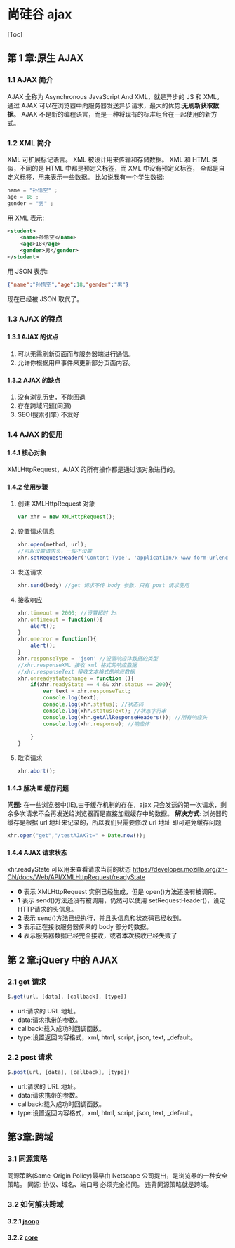 # 尚硅谷 ajax

[Toc]

## 第 1 章:原生 AJAX

### 1.1 AJAX 简介

AJAX 全称为 Asynchronous JavaScript And XML，就是异步的 JS 和 XML。
通过 AJAX 可以在浏览器中向服务器发送异步请求，最大的优势:**无刷新获取数据**。
AJAX 不是新的编程语言，而是一种将现有的标准组合在一起使用的新方式。

### 1.2 XML 简介

XML 可扩展标记语言。
XML 被设计用来传输和存储数据。
XML 和 HTML 类似，不同的是 HTML 中都是预定义标签，而 XML 中没有预定义标签，
全都是自定义标签，用来表示一些数据。
比如说我有一个学生数据:

```js
name = "孙悟空" ; 
age = 18 ; 
gender = "男" ;
```

用 XML 表示:

```xml
<student>
    <name>孙悟空</name>
    <age>18</age> 
    <gender>男</gender>
</student>
```

用 JSON 表示:

```json
{"name":"孙悟空","age":18,"gender":"男"}
```

现在已经被 JSON 取代了。

### 1.3 AJAX 的特点

#### 1.3.1 AJAX 的优点

1) 可以无需刷新页面而与服务器端进行通信。
2) 允许你根据用户事件来更新部分页面内容。

#### 1.3.2 AJAX 的缺点

1) 没有浏览历史，不能回退
2) 存在跨域问题(同源)
3) SEO(搜索引擎) 不友好

### 1.4 AJAX 的使用

#### 1.4.1 核心对象

XMLHttpRequest，AJAX 的所有操作都是通过该对象进行的。

#### 1.4.2 使用步骤

1) 创建 XMLHttpRequest 对象

    ```js
    var xhr = new XMLHttpRequest();
    ```

2) 设置请求信息

    ```js
    xhr.open(method, url); 
    //可以设置请求头，一般不设置
    xhr.setRequestHeader('Content-Type', 'application/x-www-form-urlencoded'); 
    ```

3) 发送请求

    ```js
    xhr.send(body) //get 请求不传 body 参数，只有 post 请求使用 
    ```

4) 接收响应

    ```js
    xhr.timeout = 2000; //设置超时 2s
    xhr.ontimeout = function(){
        alert();
    } 
    xhr.onerror = function(){
        alert();
    } 
    xhr.responseType = 'json' //设置响应体数据的类型
    //xhr.responseXML 接收 xml 格式的响应数据 
    //xhr.responseText 接收文本格式的响应数据
    xhr.onreadystatechange = function (){ 
        if(xhr.readyState == 4 && xhr.status == 200){
            var text = xhr.responseText;
            console.log(text); 
            console.log(xhr.status); //状态码
            console.log(xhr.statusText); //状态字符串
            console.log(xhr.getAllResponseHeaders()); //所有响应头
            console.log(xhr.response); //响应体
            
        }
    }
    ```

5) 取消请求

    ```js
    xhr.abort();
    ```

#### 1.4.3 解决 IE 缓存问题

**问题:** 在一些浏览器中(IE),由于缓存机制的存在，ajax 只会发送的第一次请求，剩余多次请求不会再发送给浏览器而是直接加载缓存中的数据。
**解决方式:** 浏览器的缓存是根据 url 地址来记录的，所以我们只需要修改 url 地址 即可避免缓存问题

```js
xhr.open("get","/testAJAX?t=" + Date.now());
```

#### 1.4.4 AJAX 请求状态

xhr.readyState 可以用来查看请求当前的状态
<https://developer.mozilla.org/zh-CN/docs/Web/API/XMLHttpRequest/readyState>

* **0** 表示 XMLHttpRequest 实例已经生成，但是 open()方法还没有被调用。
* **1** 表示 send()方法还没有被调用，仍然可以使用 setRequestHeader()，设定 HTTP请求的头信息。
* **2** 表示 send()方法已经执行，并且头信息和状态码已经收到。
* **3** 表示正在接收服务器传来的 body 部分的数据。
* **4** 表示服务器数据已经完全接收，或者本次接收已经失败了

## 第 2 章:jQuery 中的 AJAX

### 2.1 get 请求

```js
$.get(url, [data], [callback], [type])
```

* url:请求的 URL 地址。
* data:请求携带的参数。
* callback:载入成功时回调函数。
* type:设置返回内容格式，xml, html, script, json, text, _default。

### 2.2 post 请求

```js
$.post(url, [data], [callback], [type])
```

* url:请求的 URL 地址。
* data:请求携带的参数。
* callback:载入成功时回调函数。
* type:设置返回内容格式，xml, html, script, json, text, _default。

## 第3章:跨域

### 3.1 同源策略

同源策略(Same-Origin Policy)最早由 Netscape 公司提出，是浏览器的一种安全策略。
同源: 协议、域名、端口号 必须完全相同。
违背同源策略就是跨域。

### 3.2 如何解决跨域

#### 3.2.1 [jsonp](jsonp.md)

#### 3.2.2 [core](../Node/core.md)
